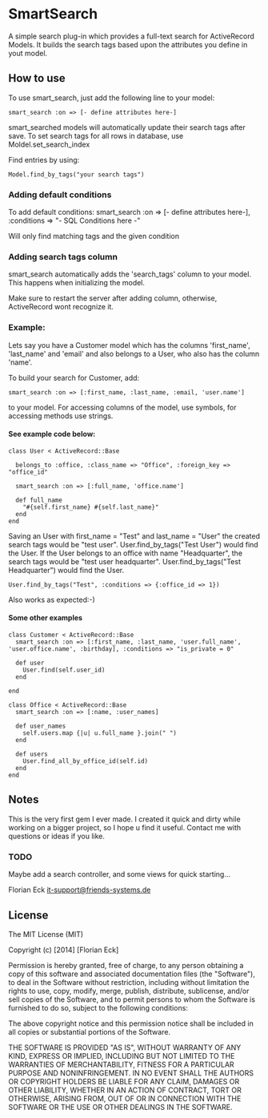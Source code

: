 # SmartSearch
A simple search plug-in which provides a full-text search for ActiveRecord Models. 
It builds the search tags based upon the attributes you define in yout model.

## How to use
To use smart_search, just add the following line to your model:

    smart_search :on => [- define attributes here-]
   
smart_searched models will automatically update their search tags after save.
To set search tags for all rows in database, use Moldel.set_search_index   

Find entries by using:

    Model.find_by_tags("your search tags")
    
### Adding default conditions
To add default conditions:
    smart_search :on => [- define attributes here-], :conditions => "- SQL Conditions here -"

Will only find matching tags and the given condition    

### Adding search tags column
smart_search automatically adds the 'search_tags' column to your model.
This happens when initializing the model.

Make sure to restart the server after adding column, otherwise, ActiveRecord wont recognize it.


### Example:   
Lets say you have a Customer model which has the columns 'first_name', 'last_name' and 'email' and also belongs to a User, who also has the column 'name'.

To build your search for Customer, add:
   
    smart_search :on => [:first_name, :last_name, :email, 'user.name']

to your model. For accessing columns of the model, use symbols, for accessing
methods use strings.

#### See example code below:

    class User < ActiveRecord::Base
  
      belongs_to :office, :class_name => "Office", :foreign_key => "office_id"
  
      smart_search :on => [:full_name, 'office.name']
  
      def full_name
        "#{self.first_name} #{self.last_name}"
      end  
    end

Saving an User with first_name = "Test" and last_name = "User" the created search tags would be "test user".
User.find_by_tags("Test User") would find the User.
If the User belongs to an office with name "Headquarter", the search tags would be "test user headquarter".
User.find_by_tags("Test Headquarter") would find the User.

    User.find_by_tags("Test", :conditions => {:office_id => 1}) 

Also works as expected:-)    

#### Some other examples 
    class Customer < ActiveRecord::Base
      smart_search :on => [:first_name, :last_name, 'user.full_name', 'user.office.name', :birthday], :conditions => "is_private = 0"
  
      def user
        User.find(self.user_id)
      end  
  
    end        

    class Office < ActiveRecord::Base
      smart_search :on => [:name, :user_names]
  
      def user_names
        self.users.map {|u| u.full_name }.join(" ")
      end
  
      def users
        User.find_all_by_office_id(self.id)
      end    
    end  



## Notes
This is the very first gem I ever made. I created it quick and dirty while working on a bigger project, so I hope u find it useful.
Contact me with questions or ideas if you like.

### TODO
Maybe add a search controller, and some views for quick starting...

Florian Eck
it-support@friends-systems.de


## License
The MIT License (MIT)

Copyright (c) [2014] [Florian Eck]

Permission is hereby granted, free of charge, to any person obtaining a copy
of this software and associated documentation files (the "Software"), to deal
in the Software without restriction, including without limitation the rights
to use, copy, modify, merge, publish, distribute, sublicense, and/or sell
copies of the Software, and to permit persons to whom the Software is
furnished to do so, subject to the following conditions:

The above copyright notice and this permission notice shall be included in all
copies or substantial portions of the Software.

THE SOFTWARE IS PROVIDED "AS IS", WITHOUT WARRANTY OF ANY KIND, EXPRESS OR
IMPLIED, INCLUDING BUT NOT LIMITED TO THE WARRANTIES OF MERCHANTABILITY,
FITNESS FOR A PARTICULAR PURPOSE AND NONINFRINGEMENT. IN NO EVENT SHALL THE
AUTHORS OR COPYRIGHT HOLDERS BE LIABLE FOR ANY CLAIM, DAMAGES OR OTHER
LIABILITY, WHETHER IN AN ACTION OF CONTRACT, TORT OR OTHERWISE, ARISING FROM,
OUT OF OR IN CONNECTION WITH THE SOFTWARE OR THE USE OR OTHER DEALINGS IN THE
SOFTWARE.





